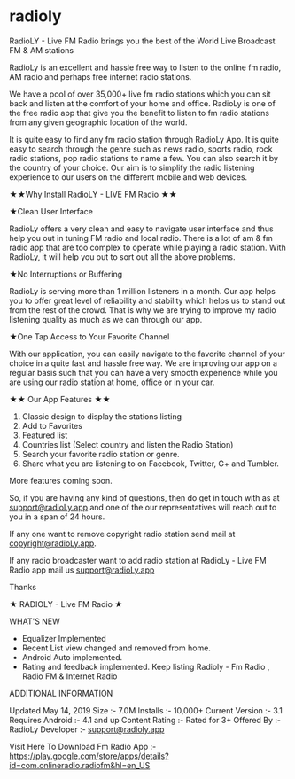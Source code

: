 # radioly
RadioLY - Live FM Radio brings you the best of the World Live Broadcast FM & AM stations

RadioLy is an excellent and hassle free way to listen to the online fm radio, AM radio and perhaps free internet radio stations.

We have a pool of over 35,000+ live fm radio stations which you can sit back and listen at the comfort of your home and office. RadioLy is one of the free radio app that give you the benefit to listen to fm radio stations from any given geographic location of the world. 

It is quite easy to find any fm radio station through RadioLy App. It is quite easy to search through the genre such as news radio, sports radio, rock radio stations, pop radio stations to name a few. You can also search it by the country of your choice. Our aim is to simplify the radio listening experience to our users on the different mobile and web devices.

★★Why Install RadioLY - LIVE FM Radio ★★

★Clean User Interface

RadioLy offers a very clean and easy to navigate user interface and thus help you out in tuning FM radio and local radio. There is a lot of am & fm radio app that are too complex to operate while playing a radio station. With RadioLy, it will help you out to sort out all the above problems. 

★No Interruptions or Buffering 

RadioLy is serving more than 1 million listeners in a month. Our app helps you to offer great level of reliability and stability which helps us to stand out from the rest of the crowd. That is why we are trying to improve my radio listening quality as much as we can through our app.


★One Tap Access to Your Favorite Channel 

With our application, you can easily navigate to the favorite channel of your choice in a quite fast and hassle free way. We are improving our app on a regular basis such that you can have a very smooth experience while you are using our radio station at home, office or in your car.

★★ Our App Features ★★

1. Classic design to display the stations listing
2. Add to Favorites
3. Featured list
4. Countries list (Select country and listen the Radio Station)
5. Search your favorite radio station or genre.
6. Share what you are listening to on Facebook, Twitter, G+ and Tumbler.


More features coming soon.

So, if you are having any kind of questions, then do get in touch with as at support@radioLy.app and one of the our representatives will reach out to you in a span of 24 hours.

If any one want to remove copyright radio station send mail at copyright@radioLy.app. 

If any radio broadcaster want to add radio station at RadioLy - Live FM Radio app mail us support@radioLy.app

Thanks

★ RADIOLY - Live FM Radio ★

WHAT'S NEW
- Equalizer Implemented
- Recent List view changed and removed from home.
- Android Auto implemented.
- Rating and feedback implemented.
Keep listing Radioly - Fm Radio , Radio FM & Internet Radio

ADDITIONAL INFORMATION

Updated May 14, 2019
Size :- 7.0M
Installs :- 10,000+
Current Version :- 3.1
Requires Android :- 4.1 and up
Content Rating :- Rated for 3+
Offered By :- RadioLy
Developer :- support@radioly.app

Visit Here To Download Fm Radio App :-  https://play.google.com/store/apps/details?id=com.onlineradio.radiofm&hl=en_US
